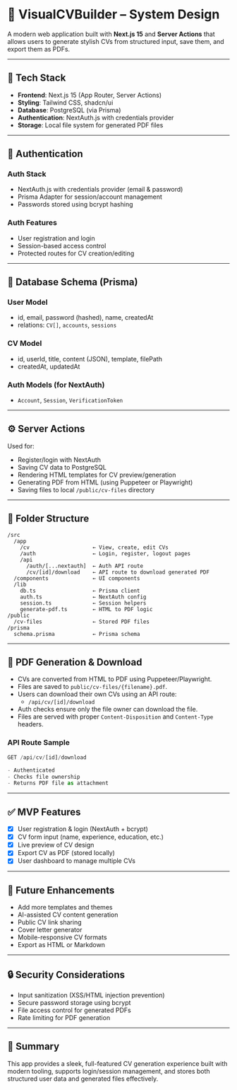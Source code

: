 # 🧠 VisualCVBuilder – System Design

A modern web application built with **Next.js 15** and **Server Actions** that allows users to generate stylish CVs from structured input, save them, and export them as PDFs.

---

## 🧱 Tech Stack

- **Frontend**: Next.js 15 (App Router, Server Actions)
- **Styling**: Tailwind CSS, shadcn/ui
- **Database**: PostgreSQL (via Prisma)
- **Authentication**: NextAuth.js with credentials provider
- **Storage**: Local file system for generated PDF files

---

## 🔐 Authentication

### Auth Stack

- NextAuth.js with credentials provider (email & password)
- Prisma Adapter for session/account management
- Passwords stored using bcrypt hashing

### Auth Features

- User registration and login
- Session-based access control
- Protected routes for CV creation/editing

---

## 🧾 Database Schema (Prisma)

### User Model

- id, email, password (hashed), name, createdAt
- relations: `CV[]`, `accounts`, `sessions`

### CV Model

- id, userId, title, content (JSON), template, filePath
- createdAt, updatedAt

### Auth Models (for NextAuth)

- `Account`, `Session`, `VerificationToken`

---

## ⚙️ Server Actions

Used for:

- Register/login with NextAuth
- Saving CV data to PostgreSQL
- Rendering HTML templates for CV preview/generation
- Generating PDF from HTML (using Puppeteer or Playwright)
- Saving files to local `/public/cv-files` directory

---

## 📁 Folder Structure

```
/src
  /app
    /cv                    ← View, create, edit CVs
    /auth                  ← Login, register, logout pages
    /api
      /auth/[...nextauth]  ← Auth API route
      /cv/[id]/download    ← API route to download generated PDF
  /components              ← UI components
  /lib
    db.ts                  ← Prisma client
    auth.ts                ← NextAuth config
    session.ts             ← Session helpers
    generate-pdf.ts        ← HTML to PDF logic
/public
  /cv-files                ← Stored PDF files
/prisma
  schema.prisma            ← Prisma schema
```

---

## 📄 PDF Generation & Download

- CVs are converted from HTML to PDF using Puppeteer/Playwright.
- Files are saved to `public/cv-files/{filename}.pdf`.
- Users can download their own CVs using an API route:
  - `/api/cv/[id]/download`
- Auth checks ensure only the file owner can download the file.
- Files are served with proper `Content-Disposition` and `Content-Type` headers.

### API Route Sample

```ts
GET /api/cv/[id]/download

- Authenticated
- Checks file ownership
- Returns PDF file as attachment
```

---

## ✅ MVP Features

- [x] User registration & login (NextAuth + bcrypt)
- [x] CV form input (name, experience, education, etc.)
- [x] Live preview of CV design
- [x] Export CV as PDF (stored locally)
- [x] User dashboard to manage multiple CVs

---

## 🚀 Future Enhancements

- Add more templates and themes
- AI-assisted CV content generation
- Public CV link sharing
- Cover letter generator
- Mobile-responsive CV formats
- Export as HTML or Markdown

---

## 🔒 Security Considerations

- Input sanitization (XSS/HTML injection prevention)
- Secure password storage using bcrypt
- File access control for generated PDFs
- Rate limiting for PDF generation

---

## 🧠 Summary

This app provides a sleek, full-featured CV generation experience built with modern tooling, supports login/session management, and stores both structured user data and generated files effectively.
